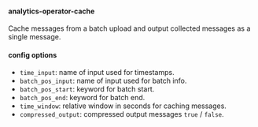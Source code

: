 #### analytics-operator-cache

Cache messages from a batch upload and output collected messages as a single message.

#### config options

+ `time_input`: name of input used for timestamps.
+ `batch_pos_input`: name of input used for batch info.
+ `batch_pos_start`: keyword for batch start.
+ `batch_pos_end`: keyword for batch end.
+ `time_window`: relative window in seconds for caching messages.
+ `compressed_output`: compressed output messages `true` / `false`.

